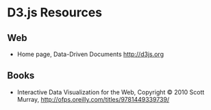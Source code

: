 # D3.js Resources

## Web

- Home page, Data-Driven Documents <http://d3js.org>

## Books

- Interactive Data Visualization for the Web, Copyright © 2010 Scott Murray, <http://ofps.oreilly.com/titles/9781449339739/>